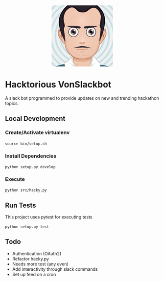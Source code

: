 <p align="center">
  <img width="200" height="200" src="./img/hacky.png">
</p>

# Hacktorious VonSlackbot

A slack bot programmed to provide updates on new and trending hackathon topics.

## Local Development

### Create/Activate virtualenv

`source bin/setup.sh`

### Install Dependencies

`python setup.py develop`

### Execute

`python src/hacky.py`

## Run Tests

This project uses pytest for executing tests

`python setup.py test`

## Todo

- Authentication (OAuth2)
- Refactor hacky.py
- Needs more test (any even)
- Add interactivity through slack commands
- Set up feed on a cron
